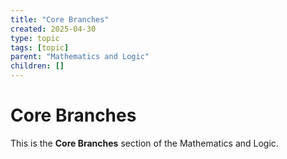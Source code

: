 ```yaml
---
title: "Core Branches"
created: 2025-04-30
type: topic
tags: [topic]
parent: "Mathematics and Logic"
children: []
---
```


# Core Branches

This is the **Core Branches** section of the Mathematics and Logic.
